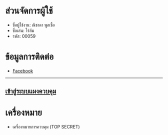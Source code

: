 # ส่วนจัดการผู้ใช้
* ชื่อผู้ใช้งาน: ณิชาดา พูลเชื้อ
* ชื่อเล่น: ไร่ส้ม
* รหัส: 00059
# ข้อมูลการติดต่อ
* [Facebook](https://www.facebook.com/nichada.poolchuae)
---
[เข้าสู่ระบบแผงควบคุม](https://chayapholsmile.github.io/Users/pages/login)
---
# เครื่องหมาย
- เครื่องหมายการควบคุม (TOP SECRET)
